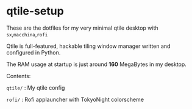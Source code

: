 # qtile-setup
These are the dotfiles for my very minimal qtile desktop with `sx`,`macchina`,`rofi`

Qtile is full-featured, hackable tiling window manager written and configured in Python.

The RAM usage at startup is just around **160** MegaBytes in my desktop.

Contents:

`qtile/` : My qtile config

`rofi/` : Rofi applauncher with TokyoNight colorscheme



